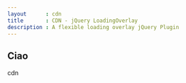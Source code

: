 ```yaml
---
layout      : cdn
title       : CDN - jQuery LoadingOverlay
description : A flexible loading overlay jQuery Plugin
---
```



## Ciao
cdn
